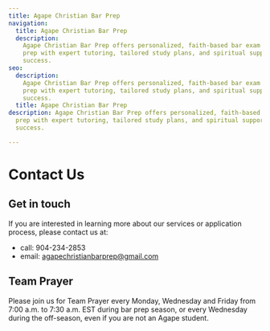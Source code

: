 ```yaml
---
title: Agape Christian Bar Prep
navigation:
  title: Agape Christian Bar Prep
  description:
    Agape Christian Bar Prep offers personalized, faith-based bar exam
    prep with expert tutoring, tailored study plans, and spiritual support for
    success.
seo:
  description:
    Agape Christian Bar Prep offers personalized, faith-based bar exam
    prep with expert tutoring, tailored study plans, and spiritual support for
    success.
  title: Agape Christian Bar Prep
description: Agape Christian Bar Prep offers personalized, faith-based bar exam
  prep with expert tutoring, tailored study plans, and spiritual support for
  success.

---
```


# Contact Us

## Get in touch
If you are interested in learning more about our services or application process, please contact us at:

- call: 904-234-2853
- email: agapechristianbarprep@gmail.com


## Team Prayer
Please join us for Team Prayer every Monday, Wednesday and Friday from 7:00 a.m. to 7:30 a.m. EST during bar prep season, or every Wednesday during the off-season, even if you are not an Agape student.